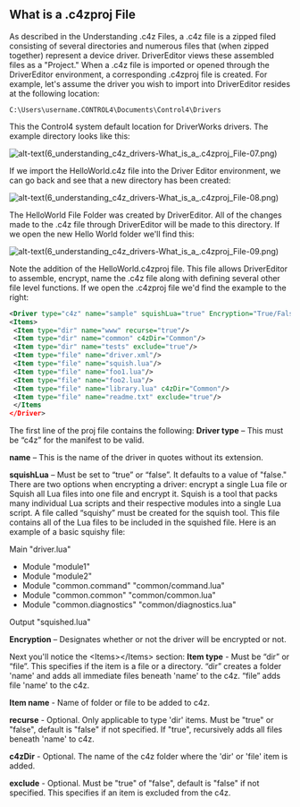 ## What is a .c4zproj File

As described in the Understanding .c4z Files, a .c4z file is a zipped filed consisting of several directories and numerous files that (when zipped together) represent a device driver. DriverEditor views these assembled files as a "Project." When a .c4z file is imported or opened through the DriverEditor environment, a corresponding .c4zproj file is created. For example, let's assume the driver you wish to import into DriverEditor resides at the following location:

`C:\Users\username.CONTROL4\Documents\Control4\Drivers`

This the Control4 system default location for DriverWorks drivers. The example directory looks like this:

![alt-text]()(6\_understanding\_c4z\_drivers-What_is_a_.c4zproj_File-07.png)

If we import the HelloWorld.c4z file into the Driver Editor environment, we can go back and see that a new directory has been created:

![alt-text]()(6\_understanding\_c4z\_drivers-What_is_a_.c4zproj_File-08.png)

The HelloWorld File Folder was created by DriverEditor. All of the changes made to the .c4z file through DriverEditor will be made to this directory. If we open the new Hello World folder we'll find this:

![alt-text]()(6\_understanding\_c4z\_drivers-What_is_a_.c4zproj_File-09.png)


Note the addition of the HelloWorld.c4zproj file. This file allows DriverEditor to assemble, encrypt, name the .c4z file along with defining several other file level functions. If we open the .c4zproj file we'd find the example to the right:

```xml
<Driver type="c4z" name="sample" squishLua="true" Encryption="True/False">
<Items>
 <Item type="dir" name="www" recurse="true"/>
 <Item type="dir" name="common" c4zDir="Common"/>
 <Item type="dir" name="tests" exclude="true"/>
 <Item type="file" name="driver.xml"/>
 <Item type="file" name="squish.lua"/>
 <Item type="file" name="foo1.lua"/>
 <Item type="file" name="foo2.lua"/>
 <Item type="file" name="library.lua" c4zDir="Common"/>
 <Item type="file" name="readme.txt" exclude="true"/>
 </Items
</Driver>
```

The first line of the proj file contains the following:
**Driver type** – This must be “c4z” for the manifest to be valid.

**name** – This is the name of the driver in quotes  without its extension.

**squishLua** – Must be set to “true” or “false”. It defaults to a value of "false." There are two options when encrypting a driver: encrypt a single Lua file or Squish all Lua files into one file and encrypt it. Squish is a tool that packs many individual Lua scripts and their respective modules into a single Lua script. A file called “squishy” must be created for the squish tool. This file contains all of the Lua files to be included in the squished file. Here is an example of a basic squishy file:


Main "driver.lua"

-  Module "module1"
-  Module "module2"
-  Module "common.command" "common/command.lua"
-  Module "common.common" "common/common.lua"
-  Module "common.diagnostics" "common/diagnostics.lua"

Output "squished.lua"

**Encryption** – Designates whether or not the driver will be encrypted or not.

Next you'll notice the \<Items\>\</Items\> section:
**Item type** - Must be “dir” or “file”. This specifies if the item is a file or a directory. “dir” creates a folder 'name' and adds all immediate files beneath 'name' to the c4z. “file” adds file 'name' to the c4z.

**Item name** - Name of folder or file to be added to c4z.

**recurse** - Optional. Only applicable to type 'dir' items. Must be "true" or "false", default is "false" if not specified. If "true", recursively adds all files beneath 'name' to c4z. 

**c4zDir** - Optional. The name of the c4z folder where the 'dir' or 'file' item is added. 

**exclude** - Optional. Must be "true" of "false", default is "false" if not specified. This specifies if an item is excluded from the c4z. 


